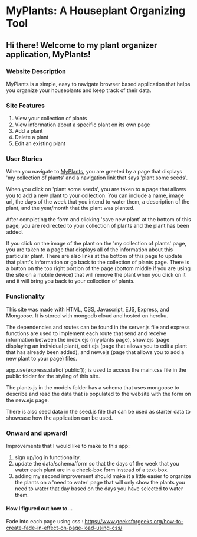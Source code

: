 # MyPlants: A Houseplant Organizing Tool

## Hi there! Welcome to my plant organizer application, MyPlants!

### Website Description
MyPlants is a simple, easy to navigate browser based application that helps you organize your houseplants and keep track of their data.

### Site Features
1. View your collection of plants
2. View information about a specific plant on its own page
3. Add a plant
4. Delete a plant
5. Edit an existing plant

### User Stories

When you navigate to [MyPlants](https://my-glorious-plants.herokuapp.com/myplants), you are greeted by a page that displays 'my collection of plants' and a navigation link that says 'plant some seeds'.

When you click on 'plant some seeds', you are taken to a page that allows you to add a new plant to your collection. You can include a name, image url, the days of the week that you intend to water them, a description of the plant, and the year/month that the plant was planted.

After completing the form and clicking 'save new plant' at the bottom of this page, you are redirected to your collection of plants and the plant has been added.

If you click on the image of the plant on the 'my collection of plants' page, you are taken to a page that displays all of the information about this particular plant. There are also links at the bottom of this page to update that plant's information or go back to the collection of plants page. There is a button on the top right portion of the page (bottom middle if you are using the site on a mobile device) that will remove the plant when you click on it and it will bring you back to your collection of plants.


### Functionality
This site was made with HTML, CSS, Javascript, EJS, Express, and Mongoose. It is stored with mongodb cloud and hosted on heroku.

The dependencies and routes can be found in the server.js file and express functions are used to implement each route that send and receive information between the index.ejs (myplants page), show.ejs (page displaying an individual plant), edit.ejs (page that allows you to edit a plant that has already been added), and new.ejs (page that allows you to add a new plant to your page) files.

app.use(express.static('public')); is used to access the main.css file in the public folder for the styling of this site.

The plants.js in the models folder has a schema that uses mongoose to describe and read the data that is populated to the website with the form on the new.ejs page.

There is also seed data in the seed.js file that can be used as starter data to showcase how the application can be used.

### Onward and upward!
Improvements that I would like to make to this app:
1. sign up/log in functionality.
2. update the data/schema/form so that the days of the week that you water each plant are in a check-box form instead of a text-box.
2. adding my second improvement should make it a little easier to organize the plants on a 'need to water' page that will only show the plants you need to water that day based on the days you have selected to water them.

#### How I figured out how to...
Fade into each page using css : https://www.geeksforgeeks.org/how-to-create-fade-in-effect-on-page-load-using-css/
